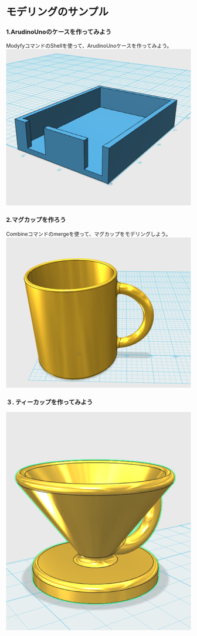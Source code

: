 # モデリングのサンプル

###  1.ArudinoUnoのケースを作ってみよう

ModyfyコマンドのShellを使って、ArudinoUnoケースを作ってみよう。<br>
![](3d-5-01.png)


###  2.マグカップを作ろう


Combineコマンドのmergeを使って、マグカップをモデリングしよう。
<br>
![](3d-5-02.png)


### ３. ティーカップを作ってみよう
![](3d-5-03.png)
